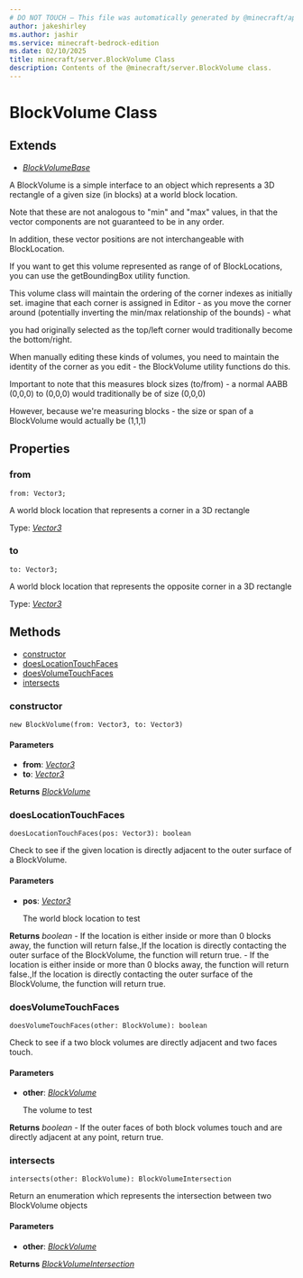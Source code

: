 ```yaml
---
# DO NOT TOUCH — This file was automatically generated by @minecraft/api-docs-generator, to report problems file an issue at https://github.com/Mojang/minecraft-scripting-libraries
author: jakeshirley
ms.author: jashir
ms.service: minecraft-bedrock-edition
ms.date: 02/10/2025
title: minecraft/server.BlockVolume Class
description: Contents of the @minecraft/server.BlockVolume class.
---
```

# BlockVolume Class

## Extends
- [*BlockVolumeBase*](BlockVolumeBase.md)

A BlockVolume is a simple interface to an object which represents a 3D rectangle of a given size (in blocks) at a world block location.

Note that these are not analogous to "min" and "max" values, in that the vector components are not guaranteed to be in any order.

In addition, these vector positions are not interchangeable with BlockLocation.

If you want to get this volume represented as range of of BlockLocations, you can use the getBoundingBox utility function.

This volume class will maintain the ordering of the corner indexes as initially set. imagine that each corner is assigned in Editor - as you move the corner around (potentially inverting the min/max relationship of the bounds) - what

you had originally selected as the top/left corner would traditionally become the bottom/right.  

When manually editing these kinds of volumes, you need to maintain the identity of the corner as you edit - the BlockVolume utility functions do this.



Important to note that this measures block sizes (to/from) - a normal AABB (0,0,0) to (0,0,0) would traditionally be of size (0,0,0)

However, because we're measuring blocks - the size or span of a BlockVolume would actually be (1,1,1)



## Properties

### **from**
`from: Vector3;`

A world block location that represents a corner in a 3D rectangle

Type: [*Vector3*](Vector3.md)

### **to**
`to: Vector3;`

A world block location that represents the opposite corner in a 3D rectangle

Type: [*Vector3*](Vector3.md)

## Methods
- [constructor](#constructor)
- [doesLocationTouchFaces](#doeslocationtouchfaces)
- [doesVolumeTouchFaces](#doesvolumetouchfaces)
- [intersects](#intersects)

### **constructor**
`
new BlockVolume(from: Vector3, to: Vector3)
`

#### **Parameters**
- **from**: [*Vector3*](Vector3.md)
- **to**: [*Vector3*](Vector3.md)

**Returns** [*BlockVolume*](BlockVolume.md)

### **doesLocationTouchFaces**
`
doesLocationTouchFaces(pos: Vector3): boolean
`

Check to see if the given location is directly adjacent to the outer surface of a BlockVolume.  



#### **Parameters**
- **pos**: [*Vector3*](Vector3.md)
  
  The world block location to test

**Returns** *boolean* - If the location is either inside or more than 0 blocks away, the function will return false.,If the location is directly contacting the outer surface of the BlockVolume, the function will return true. - If the location is either inside or more than 0 blocks away, the function will return false.,If the location is directly contacting the outer surface of the BlockVolume, the function will return true.

### **doesVolumeTouchFaces**
`
doesVolumeTouchFaces(other: BlockVolume): boolean
`

Check to see if a two block volumes are directly adjacent and two faces touch.

#### **Parameters**
- **other**: [*BlockVolume*](BlockVolume.md)
  
  The volume to test

**Returns** *boolean* - If the outer faces of both block volumes touch and are directly adjacent at any point, return true.

### **intersects**
`
intersects(other: BlockVolume): BlockVolumeIntersection
`

Return an enumeration which represents the intersection between two BlockVolume objects

#### **Parameters**
- **other**: [*BlockVolume*](BlockVolume.md)

**Returns** [*BlockVolumeIntersection*](BlockVolumeIntersection.md)
